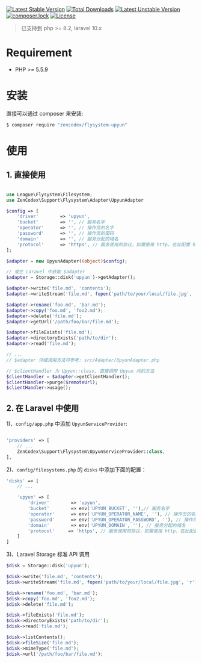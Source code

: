 [![Latest Stable Version](https://poser.pugx.org/zencodex/flysystem-upyun/v/stable)](https://packagist.org/packages/zencodex/flysystem-upyun)
[![Total Downloads](https://poser.pugx.org/zencodex/flysystem-upyun/downloads)](https://packagist.org/packages/zencodex/flysystem-upyun)
[![Latest Unstable Version](https://poser.pugx.org/zencodex/flysystem-upyun/v/unstable)](https://packagist.org/packages/zencodex/flysystem-upyun)
[![composer.lock](https://poser.pugx.org/zencodex/flysystem-upyun/composerlock)](https://packagist.org/packages/zencodex/flysystem-upyun)
[![License](https://poser.pugx.org/zencodex/flysystem-upyun/license)](https://packagist.org/packages/zencodex/flysystem-upyun)

> 已支持到 php >= 8.2, laravel 10.x

# Requirement

- PHP >= 5.5.9

# 安装

直接可以通过 composer 来安装:
```sh
$ composer require "zencodex/flysystem-upyun"
```

# 使用

## 1. 直接使用

```php

use League\Flysystem\Filesystem;
use ZenCodex\Support\Flysystem\Adapter\UpyunAdapter

$config => [
    'driver'        => 'upyun',
    'bucket'        => '', // 服务名字
    'operator'      => '', // 操作员的名字
    'password'      => '', // 操作员的密码
    'domain'        => '', // 服务分配的域名
    'protocol'      => 'https', // 服务使用的协议，如需使用 http，在此配置 http
];

$adapter = new UpyunAdapter((object)$config);

// 或在 Laravel 中获取 $adapter
$adapter = Storage::disk('upyun')->getAdapter();

$adapter->write('file.md', 'contents');
$adapter->writeStream('file.md', fopen('path/to/your/local/file.jpg', 'r'));

$adapter->rename('foo.md', 'bar.md');
$adapter->copy('foo.md', 'foo2.md');
$adapter->delete('file.md');
$adapter->getUrl('/path/foo/bar/file.md');

$adapter->fileExists('file.md');
$adapter->directoryExists('path/to/dir');
$adapter->read('file.md');

// ...
// $adapter 详细调用方法可参考: src/Adapter/UpyunAdapter.php

// $clientHandler 为 Upyun::class, 直接调用 Upyun 内的方法
$clientHandler = $adapter->getClientHandler();
$clientHandler->purge($remoteUrl);
$clientHandler->usage();
```

> 

## 2. 在 Laravel 中使用

1)、`config/app.php` 中添加 `UpyunServiceProvider`:

```php

'providers' => [
    // ...
    ZenCodex\Support\Flysystem\UpyunServiceProvider::class,
],
```

2)、`config/filesystems.php` 的 `disks` 中添加下面的配置：

```php
'disks' => [
    // ...

    'upyun' => [
        'driver'        => 'upyun',
        'bucket'        => env('UPYUN_BUCKET', ''),// 服务名字
        'operator'      => env('UPYUN_OPERATOR_NAME', ''), // 操作员的名字
        'password'      => env('UPYUN_OPERATOR_PASSWORD', ''), // 操作员的密码
        'domain'        => env('UPYUN_DOMAIN', ''), // 服务分配的域名
        'protocol'     => 'https', // 服务使用的协议，如需使用 http，在此配置 http
    ]
]
```

3)、Laravel Storage 标准 API 调用

```php
$disk = Storage::disk('upyun');

$disk->write('file.md', 'contents');
$disk->writeStream('file.md', fopen('path/to/your/local/file.jpg', 'r'));

$disk->rename('foo.md', 'bar.md');
$disk->copy('foo.md', 'foo2.md');
$disk->delete('file.md');

$disk->fileExists('file.md');
$disk->directoryExists('path/to/dir');
$disk->read('file.md');

$disk->listContents();
$disk->fileSize('file.md');
$disk->mimeType('file.md');
$disk->url('/path/foo/bar/file.md');
```
